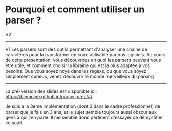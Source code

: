 Pourquoi et comment utiliser un parser ?
===

V2



---
V1
Les parsers sont des outils permettant d'analyser une chaine de caractères pour la transformer en code utilisable par nos logiciels. 
Au cours de cette présentation, vous découvrirez en quoi les parsers peuvent vous être utile, et comment choisir la librairie qui est la plus adaptée à vos besoins. 
Que vous soyez noyé dans les regexs, ou que vous soyez simplement curieux, venez découvrir le monde merveilleux du parsing


------




La pré-version des slides est disponible ici: https://blemoine.github.io/parser-prez/#/ .

Je suis a la 3eme implémentation (dont 2 dans le cadre professionnel) de parser que je fais en 3 ans, et le sujet semble toujours aussi obscur aux gens à qui j'en parle. Il me semble donc pertinent d'essayer de démystifier ce sujet.
